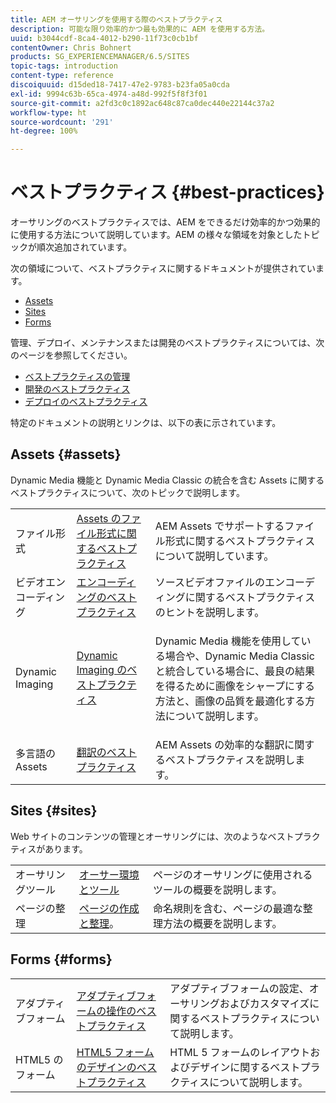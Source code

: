 ```yaml
---
title: AEM オーサリングを使用する際のベストプラクティス
description: 可能な限り効率的かつ最も効果的に AEM を使用する方法。
uuid: b3044cdf-8ca4-4012-b290-11f73c0cb1bf
contentOwner: Chris Bohnert
products: SG_EXPERIENCEMANAGER/6.5/SITES
topic-tags: introduction
content-type: reference
discoiquuid: d15ded18-7417-47e2-9783-b23fa05a0cda
exl-id: 9994c63b-65ca-4974-a48d-992f5f8f3f01
source-git-commit: a2fd3c0c1892ac648c87ca0dec440e22144c37a2
workflow-type: ht
source-wordcount: '291'
ht-degree: 100%

---
```


# ベストプラクティス {#best-practices}

オーサリングのベストプラクティスでは、AEM をできるだけ効率的かつ効果的に使用する方法について説明しています。AEM の様々な領域を対象としたトピックが順次追加されています。

次の領域について、ベストプラクティスに関するドキュメントが提供されています。

* [Assets](#assets)
* [Sites](#sites)
* [Forms](#forms)

管理、デプロイ、メンテナンスまたは開発のベストプラクティスについては、次のページを参照してください。

* [ベストプラクティスの管理](/help/sites-administering/administer-best-practices.md)
* [開発のベストプラクティス](/help/sites-developing/best-practices.md)
* [デプロイのベストプラクティス](/help/sites-deploying/best-practices.md)

特定のドキュメントの説明とリンクは、以下の表に示されています。

## Assets {#assets}

Dynamic Media 機能と Dynamic Media Classic の統合を含む Assets に関するベストプラクティスについて、次のトピックで説明します。

<table>
 <tbody>
  <tr>
   <td>ファイル形式</td>
   <td><a href="/help/assets/assets-file-format-best-practices.md">Assets のファイル形式に関するベストプラクティス</a></td>
   <td>AEM Assets でサポートするファイル形式に関するベストプラクティスについて説明しています。</td>
  </tr>
  <tr>
   <td>ビデオエンコーディング</td>
   <td><a href="/help/assets/video.md#best-practices-for-encoding-videos">エンコーディングのベストプラクティス</a></td>
   <td>ソースビデオファイルのエンコーディングに関するベストプラクティスのヒントを説明します。</td>
  </tr>
  <tr>
   <td>Dynamic Imaging</td>
   <td><a href="/help/assets/best-practices-for-optimizing-the-quality-of-your-images.md">Dynamic Imaging のベストプラクティス</a></td>
   <td><p>Dynamic Media 機能を使用している場合や、Dynamic Media Classic と統合している場合に、最良の結果を得るために画像をシャープにする方法と、画像の品質を最適化する方法について説明します。 </p> </td>
  </tr>
  <tr>
   <td>多言語の Assets</td>
   <td><a href="/help/assets/best-practices-for-translating-assets-efficiently.md">翻訳のベストプラクティス</a></td>
   <td>AEM Assets の効率的な翻訳に関するベストプラクティスを説明します。</td>
  </tr>
 </tbody>
</table>

## Sites {#sites}

Web サイトのコンテンツの管理とオーサリングには、次のようなベストプラクティスがあります。

|  |  |  |
|---|---|---|
| オーサリングツール | [オーサー環境とツール](/help/sites-authoring/author-environment-tools.md) | ページのオーサリングに使用されるツールの概要を説明します。 |
| ページの整理 | [ページの作成と整理](/help/sites-authoring/managing-pages.md)。 | 命名規則を含む、ページの最適な整理方法の概要を説明します。 |

## Forms {#forms}

|  |  |  |
|---|---|---|
| アダプティブフォーム | [アダプティブフォームの操作のベストプラクティス](/help/forms/using/adaptive-forms-best-practices.md) | アダプティブフォームの設定、オーサリングおよびカスタマイズに関するベストプラクティスについて説明します。 |
| HTML5 のフォーム | [HTML5 フォームのデザインのベストプラクティス](/help/forms/using/best-practices-for-html5-forms.md) | HTML 5 フォームのレイアウトおよびデザインに関するベストプラクティスについて説明します。 |

